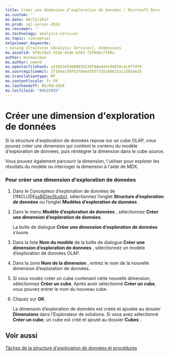 ```yaml
---
title: Créer une dimension d’exploration de données | Microsoft Docs
ms.custom: ''
ms.date: 06/13/2017
ms.prod: sql-server-2014
ms.reviewer: ''
ms.technology: analysis-services
ms.topic: conceptual
helpviewer_keywords:
- mining structures [Analysis Services], dimensions
ms.assetid: 9f0c39e5-3516-43ab-b203-f3f6dbcff89a
author: minewiskan
ms.author: owend
ms.openlocfilehash: a21653e55088935539f8dedd4c94078c4c0ffdf9
ms.sourcegitcommit: 2f166e139f637d6edfb5731510d632a13205eb25
ms.translationtype: MT
ms.contentlocale: fr-FR
ms.lasthandoff: 06/08/2020
ms.locfileid: "84523935"
---
```

# <a name="create-a-data-mining-dimension"></a>Créer une dimension d'exploration de données
  Si la structure d'exploration de données repose sur un cube OLAP, vous pouvez créer une dimension qui contient le contenu du modèle d'exploration de données, puis réintégrer la dimension dans le cube source.  
  
 Vous pouvez également parcourir la dimension, l'utiliser pour explorer les résultats du modèle ou interroger la dimension à l'aide de MDX.  
  
### <a name="to-create-a-data-mining-dimension"></a>Pour créer une dimension d'exploration de données  
  
1.  Dans le Concepteur d’exploration de données de [!INCLUDE[ssBIDevStudio](../../includes/ssbidevstudio-md.md)], sélectionnez l’onglet **Structure d’exploration de données** ou l’onglet **Modèles d’exploration de données** .  
  
2.  Dans le menu **Modèle d’exploration de données** , sélectionnez **Créer une dimension d’exploration de données**.  
  
     La boîte de dialogue **Créer une dimension d’exploration de données** s’ouvre.  
  
3.  Dans la liste **Nom du modèle** de la boîte de dialogue **Créer une dimension d’exploration de données** , sélectionnez un modèle d’exploration de données OLAP.  
  
4.  Dans la zone **Nom de la dimension** , entrez le nom de la nouvelle dimension d’exploration de données.  
  
5.  Si vous voulez créer un cube contenant cette nouvelle dimension, sélectionnez **Créer un cube**. Après avoir sélectionné **Créer un cube**, vous pouvez entrer le nom du nouveau cube.  
  
6.  Cliquez sur **OK**.  
  
     La dimension d’exploration de données est créée et ajoutée au dossier **Dimensions** dans l’Explorateur de solutions. Si vous avez sélectionné **Créer un cube**, un cube est créé et ajouté au dossier **Cubes** .  
  
## <a name="see-also"></a>Voir aussi  
 [Tâches de la structure d'exploration de données et procédures](mining-structure-tasks-and-how-tos.md)  
  
  
